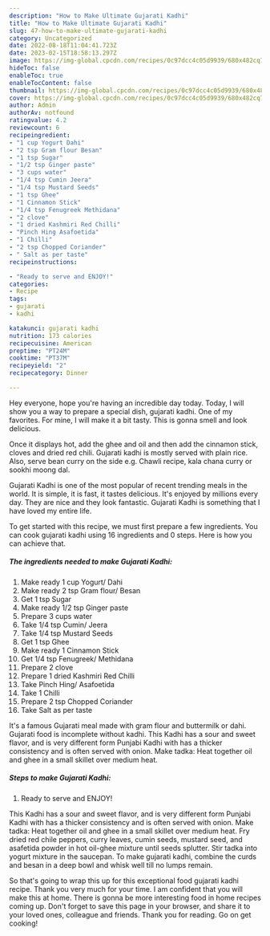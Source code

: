 ```yaml
---
description: "How to Make Ultimate Gujarati Kadhi"
title: "How to Make Ultimate Gujarati Kadhi"
slug: 47-how-to-make-ultimate-gujarati-kadhi
category: Uncategorized
date: 2022-08-18T11:04:41.723Z
date: 2023-02-15T18:58:13.297Z
image: https://img-global.cpcdn.com/recipes/0c97dcc4c05d9939/680x482cq70/gujarati-kadhi-recipe-main-photo.jpg
hideToc: false
enableToc: true
enableTocContent: false
thumbnail: https://img-global.cpcdn.com/recipes/0c97dcc4c05d9939/680x482cq70/gujarati-kadhi-recipe-main-photo.jpg
cover: https://img-global.cpcdn.com/recipes/0c97dcc4c05d9939/680x482cq70/gujarati-kadhi-recipe-main-photo.jpg
author: Admin
authorAv: notfound
ratingvalue: 4.2
reviewcount: 6
recipeingredient:
- "1 cup Yogurt Dahi"
- "2 tsp Gram flour Besan"
- "1 tsp Sugar"
- "1/2 tsp Ginger paste"
- "3 cups water"
- "1/4 tsp Cumin Jeera"
- "1/4 tsp Mustard Seeds"
- "1 tsp Ghee"
- "1 Cinnamon Stick"
- "1/4 tsp Fenugreek Methidana"
- "2 clove"
- "1 dried Kashmiri Red Chilli"
- "Pinch Hing Asafoetida"
- "1 Chilli"
- "2 tsp Chopped Coriander"
- " Salt as per taste"
recipeinstructions:

- "Ready to serve and ENJOY!"
categories:
- Recipe
tags:
- gujarati
- kadhi

katakunci: gujarati kadhi 
nutrition: 173 calories
recipecuisine: American
preptime: "PT24M"
cooktime: "PT37M"
recipeyield: "2"
recipecategory: Dinner

---
```



Hey everyone, hope you're having an incredible day today. Today, I will show you a way to prepare a special dish, gujarati kadhi. One of my favorites. For mine, I will make it a bit tasty. This is gonna smell and look delicious.

Once it displays hot, add the ghee and oil and then add the cinnamon stick, cloves and dried red chili. Gujarati kadhi is mostly served with plain rice. Also, serve bean curry on the side e.g. Chawli recipe, kala chana curry or sookhi moong dal.

Gujarati Kadhi is one of the most popular of recent trending meals in the world. It is simple, it is fast, it tastes delicious. It's enjoyed by millions every day. They are nice and they look fantastic. Gujarati Kadhi is something that I have loved my entire life.


To get started with this recipe, we must first prepare a few ingredients. You can cook gujarati kadhi using 16 ingredients and 0 steps. Here is how you can achieve that.

<!--inarticleads1-->

##### The ingredients needed to make Gujarati Kadhi:

1. Make ready 1 cup Yogurt/ Dahi
1. Make ready 2 tsp Gram flour/ Besan
1. Get 1 tsp Sugar
1. Make ready 1/2 tsp Ginger paste
1. Prepare 3 cups water
1. Take 1/4 tsp Cumin/ Jeera
1. Take 1/4 tsp Mustard Seeds
1. Get 1 tsp Ghee
1. Make ready 1 Cinnamon Stick
1. Get 1/4 tsp Fenugreek/ Methidana
1. Prepare 2 clove
1. Prepare 1 dried Kashmiri Red Chilli
1. Take Pinch Hing/ Asafoetida
1. Take 1 Chilli
1. Prepare 2 tsp Chopped Coriander
1. Take  Salt as per taste


It&#39;s a famous Gujarati meal made with gram flour and buttermilk or dahi. Gujarati food is incomplete without kadhi. This Kadhi has a sour and sweet flavor, and is very different form Punjabi Kadhi with has a thicker consistency and is often served with onion. Make tadka: Heat together oil and ghee in a small skillet over medium heat. 

<!--inarticleads2-->

##### Steps to make Gujarati Kadhi:


1. Ready to serve and ENJOY!

This Kadhi has a sour and sweet flavor, and is very different form Punjabi Kadhi with has a thicker consistency and is often served with onion. Make tadka: Heat together oil and ghee in a small skillet over medium heat. Fry dried red chile peppers, curry leaves, cumin seeds, mustard seed, and asafetida powder in hot oil-ghee mixture until seeds splutter. Stir tadka into yogurt mixture in the saucepan. To make gujarati kadhi, combine the curds and besan in a deep bowl and whisk well till no lumps remain. 

So that's going to wrap this up for this exceptional food gujarati kadhi recipe. Thank you very much for your time. I am confident that you will make this at home. There is gonna be more interesting food in home recipes coming up. Don't forget to save this page in your browser, and share it to your loved ones, colleague and friends. Thank you for reading. Go on get cooking!
